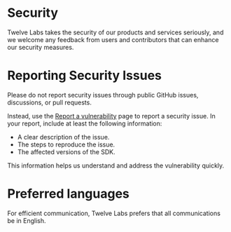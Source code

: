 # Security

Twelve Labs takes the security of our products and services seriously, and we welcome any feedback from users and contributors that can enhance our security measures.

# Reporting Security Issues

Please do not report security issues through public GitHub issues, discussions, or pull requests.

Instead, use the [Report a vulnerability](https://github.com/twelvelabs-io/twelvelabs-python/security/advisories/new) page to report a security issue. In your report, include at least the following information:
- A clear description of the issue.
- The steps to reproduce the issue.
- The affected versions of the SDK.

This information helps us understand and address the vulnerability quickly.

# Preferred languages

For efficient communication, Twelve Labs prefers that all communications be in English.
